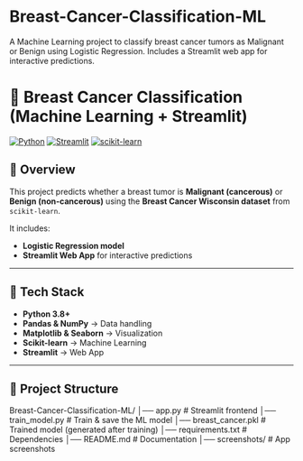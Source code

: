 # Breast-Cancer-Classification-ML
A Machine Learning project to classify breast cancer tumors as Malignant or Benign using Logistic Regression. Includes a Streamlit web app for interactive predictions.
# 🔬 Breast Cancer Classification (Machine Learning + Streamlit)

[![Python](https://img.shields.io/badge/Python-3.8%2B-blue)](https://www.python.org/)
[![Streamlit](https://img.shields.io/badge/Streamlit-App-red)](https://streamlit.io/)
[![scikit-learn](https://img.shields.io/badge/Scikit--Learn-ML-orange)](https://scikit-learn.org/stable/)

## 📌 Overview
This project predicts whether a breast tumor is **Malignant (cancerous)** or **Benign (non-cancerous)** using the **Breast Cancer Wisconsin dataset** from `scikit-learn`.  

It includes:
- **Logistic Regression model**
- **Streamlit Web App** for interactive predictions  

---

## 🚀 Tech Stack
- **Python 3.8+**
- **Pandas & NumPy** → Data handling
- **Matplotlib & Seaborn** → Visualization
- **Scikit-learn** → Machine Learning
- **Streamlit** → Web App

---

## 📂 Project Structure
Breast-Cancer-Classification-ML/
│── app.py # Streamlit frontend
│── train_model.py # Train & save the ML model
│── breast_cancer.pkl # Trained model (generated after training)
│── requirements.txt # Dependencies
│── README.md # Documentation
│── screenshots/ # App screenshots

